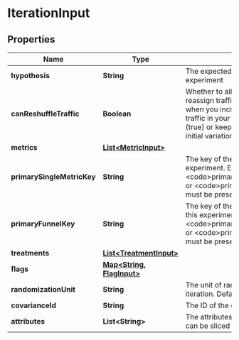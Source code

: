 

# IterationInput


## Properties

| Name | Type | Description | Notes |
|------------ | ------------- | ------------- | -------------|
|**hypothesis** | **String** | The expected outcome of this experiment |  |
|**canReshuffleTraffic** | **Boolean** | Whether to allow the experiment to reassign traffic to different variations when you increase or decrease the traffic in your experiment audience (true) or keep all traffic assigned to its initial variation (false). Defaults to true. |  [optional] |
|**metrics** | [**List&lt;MetricInput&gt;**](MetricInput.md) |  |  |
|**primarySingleMetricKey** | **String** | The key of the primary metric for this experiment. Either &lt;code&gt;primarySingleMetricKey&lt;/code&gt; or &lt;code&gt;primaryFunnelKey&lt;/code&gt; must be present. |  [optional] |
|**primaryFunnelKey** | **String** | The key of the primary funnel group for this experiment. Either &lt;code&gt;primarySingleMetricKey&lt;/code&gt; or &lt;code&gt;primaryFunnelKey&lt;/code&gt; must be present. |  [optional] |
|**treatments** | [**List&lt;TreatmentInput&gt;**](TreatmentInput.md) |  |  |
|**flags** | [**Map&lt;String, FlagInput&gt;**](FlagInput.md) |  |  |
|**randomizationUnit** | **String** | The unit of randomization for this iteration. Defaults to user. |  [optional] |
|**covarianceId** | **String** | The ID of the covariance CSV |  [optional] |
|**attributes** | **List&lt;String&gt;** | The attributes that this iteration&#39;s results can be sliced by |  [optional] |



